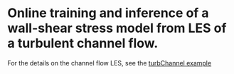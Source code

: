 # Online training and inference of a wall-shear stress model from LES of a turbulent channel flow.

For the details on the channel flow LES, see the [turbChannel example](../turbChannel/README.md)


